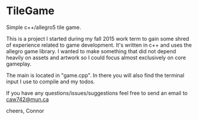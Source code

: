 # TileGame
Simple c++/allegro5 tile game.

This is a project I started during my fall 2015 work term to gain some
shred of experience related to game development. It's written in c++
and uses the allegro game library. I wanted to make something that did
not depend heavily on assets and artwork so I could focus almost
exclusively on core gameplay.

The main is located in "game.cpp". In there you will also find the
terminal input I use to compile and my todos.

If you have any questions/issues/suggestions feel free to send an email
to caw742@mun.ca

cheers,
Connor